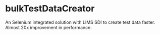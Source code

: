 # bulkTestDataCreator
An Selenium integrated solution with LIMS SDI to create test data faster. Almost 20x improvement in performance. 
